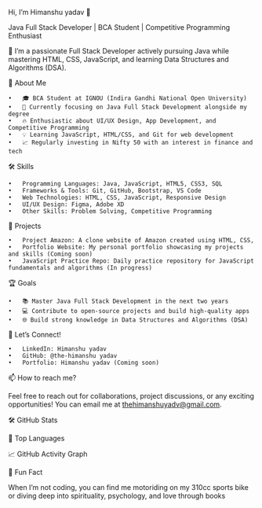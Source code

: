 Hi, I’m Himanshu yadav 👋

Java Full Stack Developer | BCA Student | Competitive Programming Enthusiast

🚀 I’m a passionate Full Stack Developer actively pursuing Java while mastering HTML, CSS, JavaScript, and learning Data Structures and Algorithms (DSA).

📜 About Me

	•	🎓 BCA Student at IGNOU (Indira Gandhi National Open University)
	•	🌱 Currently focusing on Java Full Stack Development alongside my degree
	•	🔥 Enthusiastic about UI/UX Design, App Development, and Competitive Programming
	•	💡 Learning JavaScript, HTML/CSS, and Git for web development
	•	📈 Regularly investing in Nifty 50 with an interest in finance and tech

🛠️ Skills

	•	Programming Languages: Java, JavaScript, HTML5, CSS3, SQL
	•	Frameworks & Tools: Git, GitHub, Bootstrap, VS Code
	•	Web Technologies: HTML, CSS, JavaScript, Responsive Design
	•	UI/UX Design: Figma, Adobe XD
	•	Other Skills: Problem Solving, Competitive Programming

🚧 Projects

	•	Project Amazon: A clone website of Amazon created using HTML, CSS,
	•	Portfolio Website: My personal portfolio showcasing my projects and skills (Coming soon)
	•	JavaScript Practice Repo: Daily practice repository for JavaScript fundamentals and algorithms (In progress)

🏆 Goals

	•	📚 Master Java Full Stack Development in the next two years
	•	💻 Contribute to open-source projects and build high-quality apps
	•	🌐 Build strong knowledge in Data Structures and Algorithms (DSA)

💼 Let’s Connect!

	•	LinkedIn: Himanshu yadav
	•	GitHub: @the-himanshu yadav
	•	Portfolio: Himanshu yadav (Coming soon)
📫 How to reach me?

Feel free to reach out for collaborations, project discussions, or any exciting opportunities! You can email me at thehimanshuyadv@gmail.com.

🛠 GitHub Stats

🌟 Top Languages

📈 GitHub Activity Graph

🚀 Fun Fact

When I’m not coding, you can find me motoriding on my 310cc sports bike or diving deep into spirituality, psychology, and love through books

<!---
The-himanshuyadav/The-himanshuyadav is a ✨ special ✨ repository because its `README.md` (this file) appears on your GitHub profile.
You can click the Preview link to take a look at your changes.
--->
